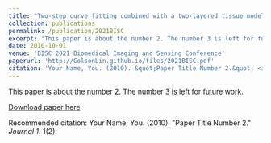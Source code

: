 ```yaml
---
title: "Two-step curve fitting combined with a two-layered tissue model to quantify intrinsic fluorescence of cervical mucosal tissue in vivo"
collection: publications
permalink: /publication/2021BISC
excerpt: 'This paper is about the number 2. The number 3 is left for future work.'
date: 2010-10-01
venue: 'BISC 2021 Biomedical Imaging and Sensing Conference'
paperurl: 'http://GolsonLin.github.io/files/2021BISC.pdf'
citation: 'Your Name, You. (2010). &quot;Paper Title Number 2.&quot; <i>Journal 1</i>. 1(2).'
---
```

This paper is about the number 2. The number 3 is left for future work.

[Download paper here](http://GolsonLin.github.io/files/2021BISC.pdf)

Recommended citation: Your Name, You. (2010). "Paper Title Number 2." <i>Journal 1</i>. 1(2).
